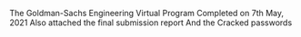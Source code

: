 The Goldman-Sachs Engineering Virtual Program
Completed on 7th May, 2021
Also attached the final submission report
And the Cracked passwords
